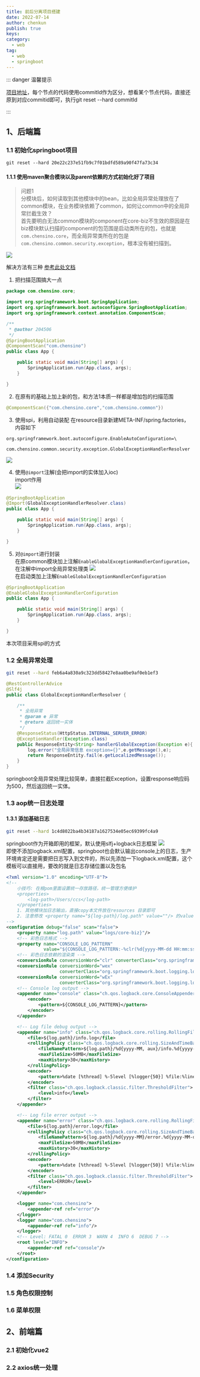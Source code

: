 ```yaml
---
title: 前后分离项目搭建
date: 2022-07-14
author: chenkun
publish: true
keys:
category:
  - web
tag:	
  - web
  - springboot
---
```


::: danger 温馨提示

[项目地址](https://github.com/ChenSino/ChenSino.git)，每个节点的代码使用commitId作为区分，想看某个节点代码，直接还原到对应commitid即可，执行git reset --hard commitId

:::
## 1、后端篇

### 1.1 初始化springboot项目

`git reset --hard 20e22c237e51fb9c7f01bdfd589a90f47fa73c34  `

#### 1.1.1 使用maven聚合模块以及parent依赖的方式初始化好了项目

> 问题1  
> 分模块后，如何读取到其他模块中的bean，比如全局异常处理放在了common模块，在业务模块依赖了common，如何让common中的全局异常拦截生效？  
> 首先要明白无法common模块的component在core-biz不生效的原因是在biz模块默认扫描的component的包范围是启动类所在的包，也就是`com.chensino.core`，而全局异常类所在的包是`com.chensino.common.security.exception`，根本没有被扫描到。  

![](https://afatpig.oss-cn-chengdu.aliyuncs.com/blog/20220728165959.png)

解决方法有三种
[参考此处文档](https://afatpig.oss-cn-chengdu.aliyuncs.com/ebooks/Springboot.pdf)

1. 把扫描范围搞大一点
```java
package com.chensino.core;

import org.springframework.boot.SpringApplication;
import org.springframework.boot.autoconfigure.SpringBootApplication;
import org.springframework.context.annotation.ComponentScan;

/**
 * @author 204506
 */
@SpringBootApplication
@ComponentScan("com.chensino")
public class App {

    public static void main(String[] args) {
        SpringApplication.run(App.class, args);
    }

}

```
2. 在原有的基础上加上新的包，和方法1本质一样都是增加包的扫描范围
```java
@ComponentScan({"com.chensino.core","com.chensino.common"})
```

3. 使用spi，利用自动装配
在resource目录新建META-INF/spring.factories，内容如下
```properties
org.springframework.boot.autoconfigure.EnableAutoConfiguration=\
  com.chensino.common.security.exception.GlobalExceptionHandlerResolver
```
![](https://afatpig.oss-cn-chengdu.aliyuncs.com/blog/20220728171332.png)


4. 使用`@import`注解(会把import的实体加入ioc)  
import作用  
![](https://afatpig.oss-cn-chengdu.aliyuncs.com/blog/20220728171753.png)  

```java
@SpringBootApplication
@Import(GlobalExceptionHandlerResolver.class)
public class App {

    public static void main(String[] args) {
        SpringApplication.run(App.class, args);
    }

}
```
5. 对`@import`进行封装  
在原common模块加上注解`EnableGlobalExceptionHandlerConfiguration`，在注解中import全局异常处理类
![](https://afatpig.oss-cn-chengdu.aliyuncs.com/blog/20220728172557.png)  
在启动类加上注解`EnableGlobalExceptionHandlerConfiguration`
```java
@SpringBootApplication
@EnableGlobalExceptionHandlerConfiguration
public class App {

    public static void main(String[] args) {
        SpringApplication.run(App.class, args);
    }

}
```

本次项目采用spi的方式


### 1.2 全局异常处理
```bash
git reset --hard feb6a4a830a9c323dd58427e8aa0be9af0eb1ef3
```
```java
@RestControllerAdvice
@Slf4j
public class GlobalExceptionHandlerResolver {

    /**
     * 全局异常
     * @param e 异常
     * @return 返回统一实体
     */
    @ResponseStatus(HttpStatus.INTERNAL_SERVER_ERROR)
    @ExceptionHandler(Exception.class)
    public ResponseEntity<String> handlerGlobalException(Exception e){
        log.error("全局异常信息 exception={}",e.getMessage(),e);
        return ResponseEntity.fail(e.getLocalizedMessage());
    }
}
```
springboot全局异常处理比较简单，直接拦截Exception，设置response响应码为500，然后返回统一实体。

### 1.3 aop统一日志处理
#### 1.3.1 添加基础日志
```bash
git reset --hard 1c4d8022ba4b34187a1627534e05ec69399fc4a9
```
springboot作为开箱即用的框架，默认使用slfj+logback日志框架
![](https://afatpig.oss-cn-chengdu.aliyuncs.com/blog/20220728180403.png)  
即使不添加logback.xml配置，springboot也会默认输出console上的日志，生产环境肯定还是需要把日志写入到文件的，所以先添加一下logback.xml配置，这个模板可以直接用，要改的就是日志存储位置以及包名
```xml
<?xml version="1.0" encoding="UTF-8"?>
<!--
    小技巧: 在根pom里面设置统一存放路径，统一管理方便维护
    <properties>
        <log-path>/Users/ccs</log-path>
    </properties>
    1. 其他模块加日志输出，直接copy本文件放在resources 目录即可
    2. 注意修改 <property name="${log-path}/log.path" value=""/> 的value模块
-->
<configuration debug="false" scan="false">
    <property name="log.path" value="logs/core-biz}"/>
    <!-- 彩色日志格式 -->
    <property name="CONSOLE_LOG_PATTERN"
              value="${CONSOLE_LOG_PATTERN:-%clr(%d{yyyy-MM-dd HH:mm:ss.SSS}){faint} %clr(${LOG_LEVEL_PATTERN:-%5p}) %clr(${PID:- }){magenta} %clr(---){faint} %clr([%15.15t]){faint} %clr(%-40.40logger{39}){cyan} %clr(:){faint} %m%n${LOG_EXCEPTION_CONVERSION_WORD:-%wEx}}"/>
    <!-- 彩色日志依赖的渲染类 -->
    <conversionRule conversionWord="clr" converterClass="org.springframework.boot.logging.logback.ColorConverter"/>
    <conversionRule conversionWord="wex"
                    converterClass="org.springframework.boot.logging.logback.WhitespaceThrowableProxyConverter"/>
    <conversionRule conversionWord="wEx"
                    converterClass="org.springframework.boot.logging.logback.ExtendedWhitespaceThrowableProxyConverter"/>
    <!-- Console log output -->
    <appender name="console" class="ch.qos.logback.core.ConsoleAppender">
        <encoder>
            <pattern>${CONSOLE_LOG_PATTERN}</pattern>
        </encoder>
    </appender>

    <!-- Log file debug output -->
    <appender name="info" class="ch.qos.logback.core.rolling.RollingFileAppender">
        <file>${log.path}/info.log</file>
        <rollingPolicy class="ch.qos.logback.core.rolling.SizeAndTimeBasedRollingPolicy">
            <fileNamePattern>${log.path}/%d{yyyy-MM, aux}/info.%d{yyyy-MM-dd}.%i.log.gz</fileNamePattern>
            <maxFileSize>50MB</maxFileSize>
            <maxHistory>30</maxHistory>
        </rollingPolicy>
        <encoder>
            <pattern>%date [%thread] %-5level [%logger{50}] %file:%line - %msg%n</pattern>
        </encoder>
        <filter class="ch.qos.logback.classic.filter.ThresholdFilter">
            <level>info</level>
        </filter>
    </appender>

    <!-- Log file error output -->
    <appender name="error" class="ch.qos.logback.core.rolling.RollingFileAppender">
        <file>${log.path}/error.log</file>
        <rollingPolicy class="ch.qos.logback.core.rolling.SizeAndTimeBasedRollingPolicy">
            <fileNamePattern>${log.path}/%d{yyyy-MM}/error.%d{yyyy-MM-dd}.%i.log.gz</fileNamePattern>
            <maxFileSize>50MB</maxFileSize>
            <maxHistory>30</maxHistory>
        </rollingPolicy>
        <encoder>
            <pattern>%date [%thread] %-5level [%logger{50}] %file:%line - %msg%n</pattern>
        </encoder>
        <filter class="ch.qos.logback.classic.filter.ThresholdFilter">
            <level>ERROR</level>
        </filter>
    </appender>

    <logger name="com.chensino">
        <appender-ref ref="error"/>
    </logger>
    <logger name="com.chensino">
        <appender-ref ref="info"/>
    </logger>
    <!-- Level: FATAL 0  ERROR 3  WARN 4  INFO 6  DEBUG 7 -->
    <root level="INFO">
        <appender-ref ref="console"/>
    </root>
</configuration>
```

### 1.4 添加Security

### 1.5 角色权限控制

### 1.6 菜单权限

## 2、前端篇

### 2.1 初始化vue2

### 2.2 axios统一处理